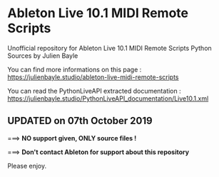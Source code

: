# Ableton Live 10.1 MIDI Remote Scripts 

Unofficial repository for Ableton Live 10.1 MIDI Remote Scripts Python Sources by Julien Bayle

You can find more informations on this page :
https://julienbayle.studio/ableton-live-midi-remote-scripts

You can read the PythonLiveAPI extracted documentation :
https://julienbayle.studio/PythonLiveAPI_documentation/Live10.1.xml

## UPDATED on 07th October 2019

===> **NO support given, ONLY source files !**

===> **Don't contact Ableton for support about this repository**

Please enjoy.
